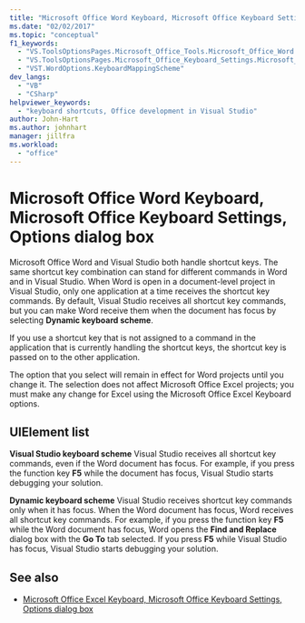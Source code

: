 ```yaml
---
title: "Microsoft Office Word Keyboard, Microsoft Office Keyboard Settings, Options dialog box"
ms.date: "02/02/2017"
ms.topic: "conceptual"
f1_keywords:
  - "VS.ToolsOptionsPages.Microsoft_Office_Tools.Microsoft_Office_Word.Keyboard"
  - "VS.ToolsOptionsPages.Microsoft_Office_Keyboard_Settings.Microsoft_Office_Word_Keyboard"
  - "VST.WordOptions.KeyboardMappingScheme"
dev_langs:
  - "VB"
  - "CSharp"
helpviewer_keywords:
  - "keyboard shortcuts, Office development in Visual Studio"
author: John-Hart
ms.author: johnhart
manager: jillfra
ms.workload:
  - "office"
---
```

# Microsoft Office Word Keyboard, Microsoft Office Keyboard Settings, Options dialog box
  Microsoft Office Word and Visual Studio both handle shortcut keys. The same shortcut key combination can stand for different commands in Word and in Visual Studio. When Word is open in a document-level project in Visual Studio, only one application at a time receives the shortcut key commands. By default, Visual Studio receives all shortcut key commands, but you can make Word receive them when the document has focus by selecting **Dynamic keyboard scheme**.

 If you use a shortcut key that is not assigned to a command in the application that is currently handling the shortcut keys, the shortcut key is passed on to the other application.

 The option that you select will remain in effect for Word projects until you change it. The selection does not affect Microsoft Office Excel projects; you must make any change for Excel using the Microsoft Office Excel Keyboard options.

## UIElement list
 **Visual Studio keyboard scheme**
 Visual Studio receives all shortcut key commands, even if the Word document has focus. For example, if you press the function key **F5** while the document has focus, Visual Studio starts debugging your solution.

 **Dynamic keyboard scheme**
 Visual Studio receives shortcut key commands only when it has focus. When the Word document has focus, Word receives all shortcut key commands. For example, if you press the function key **F5** while the Word document has focus, Word opens the **Find and Replace** dialog box with the **Go To** tab selected. If you press **F5** while Visual Studio has focus, Visual Studio starts debugging your solution.

## See also
- [Microsoft Office Excel Keyboard, Microsoft Office Keyboard Settings, Options dialog box](../vsto/microsoft-office-excel-keyboard-microsoft-office-keyboard-settings-options-dialog-box.md)
